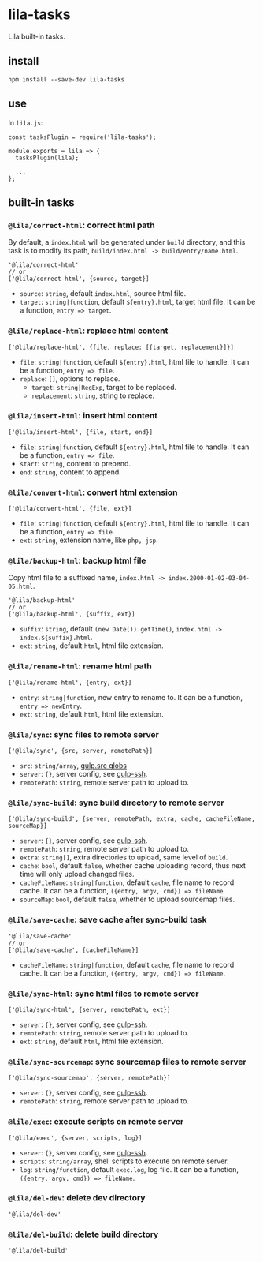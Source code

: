 # lila-tasks

Lila built-in tasks.

## install

```
npm install --save-dev lila-tasks
```

## use

In `lila.js`:

```
const tasksPlugin = require('lila-tasks');

module.exports = lila => {
  tasksPlugin(lila);

  ...
};
```

## built-in tasks

### `@lila/correct-html`: correct html path

By default, a `index.html` will be generated under `build` directory, and this task is to modify its path, `build/index.html -> build/entry/name.html`.

```
'@lila/correct-html'
// or
['@lila/correct-html', {source, target}]
```

- `source`: `string`, default `index.html`, source html file.
- `target`: `string|function`, default `${entry}.html`, target html file. It can be a function, `entry => target`.

### `@lila/replace-html`: replace html content

```
['@lila/replace-html', {file, replace: [{target, replacement}]}]
```

- `file`: `string|function`, default `${entry}.html`, html file to handle. It can be a function, `entry => file`.
- `replace`: `[]`, options to replace.
  - `target`: `string|RegExp`, target to be replaced.
  - `replacement`: `string`, string to replace.

### `@lila/insert-html`: insert html content

```
['@lila/insert-html', {file, start, end}]
```

- `file`: `string|function`, default `${entry}.html`, html file to handle. It can be a function, `entry => file`.
- `start`: `string`, content to prepend.
- `end`: `string`, content to append.

### `@lila/convert-html`: convert html extension

```
['@lila/convert-html', {file, ext}]
```

- `file`: `string|function`, default `${entry}.html`, html file to handle. It can be a function, `entry => file`.
- `ext`: `string`, extension name, like `php, jsp`.

### `@lila/backup-html`: backup html file

Copy html file to a suffixed name, `index.html -> index.2000-01-02-03-04-05.html`.

```
'@lila/backup-html'
// or
['@lila/backup-html', {suffix, ext}]
```

- `suffix`: `string`, default `(new Date()).getTime()`, `index.html -> index.${suffix}.html`.
- `ext`: `string`, default `html`, html file extension.

### `@lila/rename-html`: rename html path

```
['@lila/rename-html', {entry, ext}]
```

- `entry`: `string|function`, new entry to rename to. It can be a function, `entry => newEntry`.
- `ext`: `string`, default `html`, html file extension.

### `@lila/sync`: sync files to remote server

```
['@lila/sync', {src, server, remotePath}]
```

- `src`: `string/array`, [gulp.src globs](https://github.com/gulpjs/gulp/blob/v4.0.0/docs/API.md#gulpsrcglobs-options)
- `server`: `{}`, server config, see [gulp-ssh](https://github.com/teambition/gulp-ssh).
- `remotePath`: `string`, remote server path to upload to.

### `@lila/sync-build`: sync build directory to remote server

```
['@lila/sync-build', {server, remotePath, extra, cache, cacheFileName, sourceMap}]
```

- `server`: `{}`, server config, see [gulp-ssh](https://github.com/teambition/gulp-ssh).
- `remotePath`: `string`, remote server path to upload to.
- `extra`: `string[]`, extra directories to upload, same level of `build`.
- `cache`: `bool`, default `false`, whether cache uploading record, thus next time will only upload changed files.
- `cacheFileName`: `string|function`, default `cache`, file name to record cache. It can be a function, `({entry, argv, cmd}) => fileName`.
- `sourceMap`: `bool`, default `false`, whether to upload sourcemap files.

### `@lila/save-cache`: save cache after sync-build task

```
'@lila/save-cache'
// or
['@lila/save-cache', {cacheFileName}]
```

- `cacheFileName`: `string|function`, default `cache`, file name to record cache. It can be a function, `({entry, argv, cmd}) => fileName`.

### `@lila/sync-html`: sync html files to remote server

```
['@lila/sync-html', {server, remotePath, ext}]
```

- `server`: `{}`, server config, see [gulp-ssh](https://github.com/teambition/gulp-ssh).
- `remotePath`: `string`, remote server path to upload to.
- `ext`: `string`, default `html`, html file extension.

### `@lila/sync-sourcemap`: sync sourcemap files to remote server

```
['@lila/sync-sourcemap', {server, remotePath}]
```

- `server`: `{}`, server config, see [gulp-ssh](https://github.com/teambition/gulp-ssh).
- `remotePath`: `string`, remote server path to upload to.

### `@lila/exec`: execute scripts on remote server

```
['@lila/exec', {server, scripts, log}]
```

- `server`: `{}`, server config, see [gulp-ssh](https://github.com/teambition/gulp-ssh).
- `scripts`: `string/array`, shell scripts to execute on remote server.
- `log`: `string/function`, default `exec.log`, log file. It can be a function, `({entry, argv, cmd}) => fileName`.

### `@lila/del-dev`: delete dev directory

```
'@lila/del-dev'
```

### `@lila/del-build`: delete build directory

```
'@lila/del-build'
```
